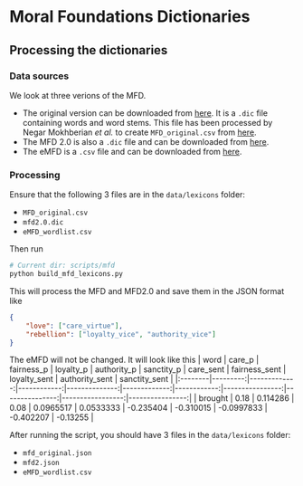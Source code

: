 # Moral Foundations Dictionaries

## Processing the dictionaries

### Data sources
We look at three verions of the MFD.
- The original version can be downloaded from [here](https://moralfoundations.org/wp-content/uploads/files/downloads/moral%20foundations%20dictionary.dic). It is a `.dic` file containing words and word stems. This file has been processed by Negar Mokhberian *et al.* to create `MFD_original.csv` from [here](https://github.com/negar-mokhberian/Moral_Foundation_FrameAxis/blob/main/moral_foundation_dictionaries/MFD_original.csv).
- The MFD 2.0 is also a `.dic` file and can be downloaded from [here](https://osf.io/whjt2).
- The eMFD is a `.csv` file and can be downloaded from [here](https://osf.io/ufdcz).

### Processing

Ensure that the following 3 files are in the `data/lexicons` folder:
- `MFD_original.csv`
- `mfd2.0.dic`
- `eMFD_wordlist.csv`

Then run
```bash
# Current dir: scripts/mfd
python build_mfd_lexicons.py
```

This will process the MFD and MFD2.0 and save them in the JSON format like
```json
{
    "love": ["care_virtue"],
    "rebellion": ["loyalty_vice", "authority_vice"]
}
```

The eMFD will not be changed. It will look like this
| word    |   care_p |   fairness_p |   loyalty_p |   authority_p |   sanctity_p |   care_sent |   fairness_sent |   loyalty_sent |   authority_sent |   sanctity_sent |
|:--------|---------:|-------------:|------------:|--------------:|-------------:|------------:|----------------:|---------------:|-----------------:|----------------:|
| brought |     0.18 |     0.114286 |        0.08 |     0.0965517 |    0.0533333 |   -0.235404 |       -0.310015 |     -0.0997833 |        -0.402207 |        -0.13255 |

After running the script, you should have 3 files in the `data/lexicons` folder:
- `mfd_original.json`
- `mfd2.json`
- `eMFD_wordlist.csv`